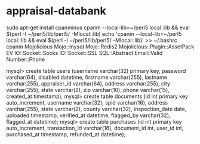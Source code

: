 # appraisal-databank
sudo apt-get install cpanminus
cpanm --local-lib=~/perl5 local::lib && eval $(perl -I ~/perl5/lib/perl5/ -Mlocal::lib)
echo 'cpanm --local-lib=~/perl5 local::lib && eval $(perl -I ~/perl5/lib/perl5/ -Mlocal::lib)' >> ~/.bashrc
cpanm Mojolicious Mojo::mysql Mojo::Redis2 Mojolicious::Plugin::AssetPack EV IO::Socket::Socks IO::Socket::SSL SQL::Abstract Email::Valid Number::Phone

mysql> create table users (username varchar(32) primary key, password varchar(64), disabled datetime, firstname varchar(255), lastname varchar(255), appraiser_id varchar(64), address varchar(255), city varchar(255), state varchar(2), zip varchar(10), phone varchar(15), created_at timestamp);
mysql> create table documents (id int primary key auto_increment, username varchar(32), spid varchar(16), address varchar(255), state varchar(2), county varchar(32), inspection_date date, uploaded timestamp, verified_at datetime, flagged_by varchar(32), flagged_at datetime);
mysql> create table purchases (id int primary key auto_increment, transaction_id varchar(16), document_id int, user_id int, purchased_at timestamp, refunded_at datetime);